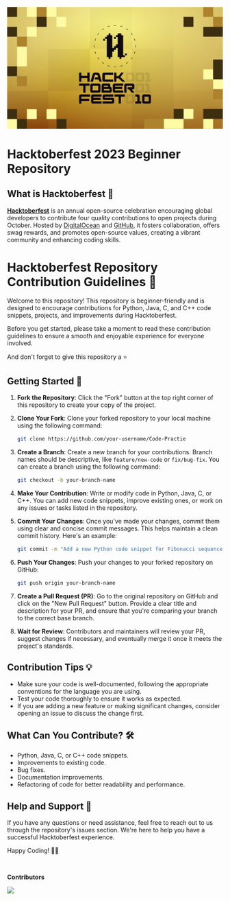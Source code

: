 


<img src="Images/hacktoberfest2023.png">

# Hacktoberfest 2023 Beginner Repository  

## What is Hacktoberfest 🎉

**[Hacktoberfest](https://hacktoberfest.com/)** is an annual open-source celebration encouraging global developers to contribute four quality contributions to open projects during October. Hosted by [DigitalOcean](https://www.digitalocean.com/blog/ten-years-hacktoberfest) and [GitHub](https://github.com/topics/hacktoberfest-2023), it fosters collaboration, offers swag rewards, and promotes open-source values, creating a vibrant community and enhancing coding skills.

# Hacktoberfest Repository Contribution Guidelines 🚀

Welcome to this repository! This repository is beginner-friendly and is designed to encourage contributions for Python, Java, C, and C++ code snippets, projects, and improvements during Hacktoberfest.

Before you get started, please take a moment to read these contribution guidelines to ensure a smooth and enjoyable experience for everyone involved.

And don't forget to give this repository a ⭐

## Getting Started 🚀

1. **Fork the Repository**: Click the "Fork" button at the top right corner of this repository to create your copy of the project.

2. **Clone Your Fork**: Clone your forked repository to your local machine using the following command:

   ```bash
   git clone https://github.com/your-username/Code-Practie
   ```

3. **Create a Branch**: Create a new branch for your contributions. Branch names should be descriptive, like `feature/new-code` or `fix/bug-fix`. You can create a branch using the following command:

   ```bash
   git checkout -b your-branch-name
   ```

4. **Make Your Contribution**: Write or modify code in Python, Java, C, or C++. You can add new code snippets, improve existing ones, or work on any issues or tasks listed in the repository.

5. **Commit Your Changes**: Once you've made your changes, commit them using clear and concise commit messages. This helps maintain a clean commit history. Here's an example:

   ```bash
   git commit -m "Add a new Python code snippet for Fibonacci sequence" 🐍
   ```

6. **Push Your Changes**: Push your changes to your forked repository on GitHub:

   ```bash
   git push origin your-branch-name
   ```

7. **Create a Pull Request (PR)**: Go to the original repository on GitHub and click on the "New Pull Request" button. Provide a clear title and description for your PR, and ensure that you're comparing your branch to the correct base branch.

8. **Wait for Review**: Contributors and maintainers will review your PR, suggest changes if necessary, and eventually merge it once it meets the project's standards.

## Contribution Tips 💡

- Make sure your code is well-documented, following the appropriate conventions for the language you are using.
- Test your code thoroughly to ensure it works as expected.
- If you are adding a new feature or making significant changes, consider opening an issue to discuss the change first.

## What Can You Contribute? 🛠️

- Python, Java, C, or C++ code snippets.
- Improvements to existing code.
- Bug fixes.
- Documentation improvements.
- Refactoring of code for better readability and performance.

## Help and Support 🤝

If you have any questions or need assistance, feel free to reach out to us through the repository's issues section. We're here to help you have a successful Hacktoberfest experience.

Happy Coding! 🚀✨

<br>

**Contributors**

<a href="https://github.com/Itsaakif/code-practice/graphs/contributors">
  <img src="https://contrib.rocks/image?repo=Itsaakif/code-practice" />
</a>
